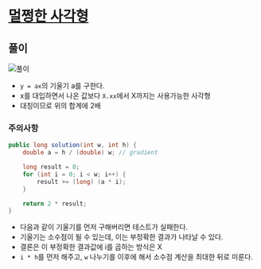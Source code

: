 # [멀쩡한 사각형](https://programmers.co.kr/learn/courses/30/lessons/62048)

## 풀이

![풀이](./파일_001.png)

- `y = ax`의 기울기 a를 구한다.
- x를 대입하면서 나온 값보다 `X.xx`에서 X까지는 사용가능한 사각형
- 대칭이므로 위의 합계에 2배

### 주의사항

```java
public long solution(int w, int h) {
    double a = h / (double) w; // gradient

    long result = 0;
    for (int i = 0; i < w; i++) {
        result += (long) (a * i);
    }

    return 2 * result;
}
```

- 다음과 같이 기울기를 먼저 구해버리면 테스트가 실패한다.
- 기울기는 소수점이 될 수 있는데, 이는 부정확한 결과가 나타날 수 있다.
- 결론은 이 부정확한 결과값에 i를 곱하는 방식은 X
- `i * h`를 먼저 해주고, `w` 나누기를 이후에 해서 소수점 계산을 최대한 뒤로 미룬다.
